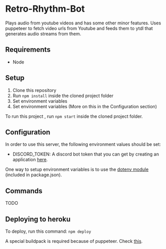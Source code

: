 # Retro-Rhythm-Bot

Plays audio from youtube videos and has some other minor features. Uses puppeteer to fetch video urls from Youtube and feeds them to ytdl that generates audio streams from them.

## Requirements

* Node

## Setup

1. Clone this repository
2. Run `npm install` inside the cloned project folder
3. Set environment variables
4. Set environment variables (More on this in the Configuration section) 

To run this project , run `npm start` inside the cloned project folder.

## Configuration

 In order to use this server, the following environment values should be set:
 * DISCORD_TOKEN: A discord bot token that you can get by creating an application [here](https://discordapp.com/developers/applications/).

 One way to setup environment variables is to use the [dotenv module](https://www.npmjs.com/package/dotenv) (included in package.json).

## Commands

TODO


## Deploying to heroku

To deploy, run this command: `npm deploy`

A special buildpack is required because of puppeteer. Check [this](https://elements.heroku.com/buildpacks/jontewks/puppeteer-heroku-buildpack).